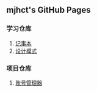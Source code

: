 ## mjhct's GitHub Pages

### 学习仓库
1. [记事本](https://mjhct.github.io/NoteBook/)
2. [设计模式](https://github.com/mjhct/DesignPattern)

### 项目仓库
1. [账号管理器](https://github.com/mjhct/AccountManager)
